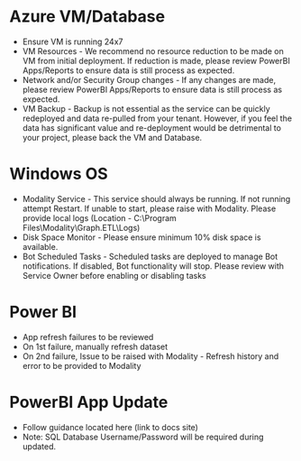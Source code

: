 # Azure VM/Database

- Ensure VM is running 24x7
- VM Resources - We recommend no resource reduction to be made on VM from initial deployment. If reduction is made, please review PowerBI Apps/Reports to ensure data is still process as expected.
- Network and/or Security Group changes - If any changes are made, please review PowerBI Apps/Reports to ensure data is still process as expected.
- VM Backup - Backup is not essential as the service can be quickly redeployed and data re-pulled from your tenant. However, if you feel the data has significant value and re-deployment would be detrimental to your project, please back the VM and Database.
	
# Windows OS

- Modality Service - This service should always be running. If not running attempt Restart. If unable to start, please raise with Modality. Please provide local logs (Location - C:\Program Files\Modality\Graph.ETL\Logs)
- Disk Space Monitor - Please ensure minimum 10% disk space is available. 
- Bot Scheduled Tasks - Scheduled tasks are deployed to manage Bot notifications. If disabled, Bot functionality will stop. Please review with Service Owner before enabling or disabling tasks
	
# Power BI

- App refresh failures to be reviewed
- On 1st failure, manually refresh dataset
- On 2nd failure, Issue to be raised with Modality - Refresh history and error to be provided to Modality
	
# PowerBI App Update

- Follow guidance located here (link to docs site)
- Note: SQL Database Username/Password will be required during updated.
